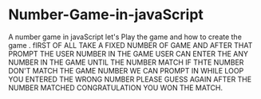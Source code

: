 # Number-Game-in-javaScript
A number game in javaScript let's Play the game and how to create the game .
fIRST OF ALL TAKE A FIXED NUMBER OF GAME 
AND AFTER THAT PROMPT THE USER NUMBER IN THE GAME USER CAN ENTER THE ANY NUMBER IN THE GAME UNTIL THE NUMBER MATCH 
IF THTE NUMBER DON'T MATCH THE GAME NUMBER WE CAN PROMPT IN WHILE LOOP YOU ENTERED THE WRONG NUMBER PLEASE GUESS AGAIN 
AFTER THE NUMBER MATCHED CONGRATULATION YOU WON THE MATCH.
